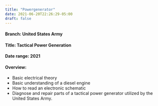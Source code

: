 ```yaml
---
title: "Powergenerator"
date: 2021-06-20T22:26:29-05:00
draft: false
---
```

#### Branch: United States Army
#### Title: Tactical Power Generation
#### Date range: 2021
#### Overview:
- Basic electrical theory
- Basic understanding of a diesel engine
- How to read an electronic schematic
- Diagnose and repair parts of a tactical power generator utilized by the United States Army.